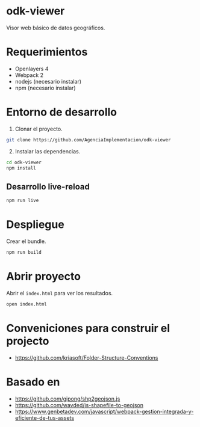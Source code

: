 # odk-viewer
Visor web básico de datos geográficos.

# Requerimientos

- Openlayers 4
- Webpack 2
- nodejs (necesario instalar)
- npm (necesario instalar)

# Entorno de desarrollo
1) Clonar el proyecto.

```bash
git clone https://github.com/AgenciaImplementacion/odk-viewer
```

2) Instalar las dependencias.

```bash
cd odk-viewer
npm install
```
## Desarrollo live-reload

```bash
npm run live
```

# Despliegue
Crear el bundle.

```bash
npm run build
```
# Abrir proyecto
Abrir el `index.html` para ver los resultados.

```bash
open index.html
```

# Conveniciones para construir el projecto
 - https://github.com/kriasoft/Folder-Structure-Conventions

# Basado en
 - https://github.com/gipong/shp2geojson.js
 - https://github.com/wavded/js-shapefile-to-geojson
 - https://www.genbetadev.com/javascript/webpack-gestion-integrada-y-eficiente-de-tus-assets
